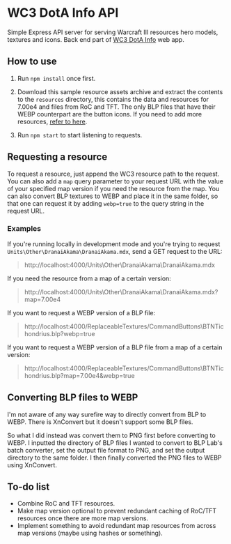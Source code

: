 # WC3 DotA Info API

Simple Express API server for serving Warcraft III resources hero models, textures and icons. Back end part of [WC3 DotA Info](https://github.com/jp06/wc3-dota-info) web app.

## How to use

1. Run `npm install` once first.

2. Download this sample resource assets archive and extract the contents to the `resources` directory, this contains the data and resources for 7.00e4 and files from RoC and TFT. The only BLP files that have their WEBP counterpart are the button icons. If you need to add more resources, [refer to here](https://github.com/jp06/wc3-dota-info-api/tree/main/resources#readme).

3. Run `npm start` to start listening to requests.

## Requesting a resource

To request a resource, just append the WC3 resource path to the request. You can also add a `map` query parameter to your request URL with the value of your specified map version if you need the resource from the map. You can also convert BLP textures to WEBP and place it in the same folder, so that one can request it by adding `webp=true` to the query string in the request URL.

### Examples

If you're running locally in development mode and you're trying to request `Units\Other\DranaiAkama\DranaiAkama.mdx`, send a GET request to the URL:

> http://localhost:4000/Units\Other\DranaiAkama\DranaiAkama.mdx

If you need the resource from a map of a certain version:

> http://localhost:4000/Units\Other\DranaiAkama\DranaiAkama.mdx?map=7.00e4

If you want to request a WEBP version of a BLP file:

> http://localhost:4000/ReplaceableTextures/CommandButtons\BTNTichondrius.blp?webp=true

If you want to request a WEBP version of a BLP file from a map of a certain version:

> http://localhost:4000/ReplaceableTextures/CommandButtons\BTNTichondrius.blp?map=7.00e4&webp=true

## Converting BLP files to WEBP

I'm not aware of any way surefire way to directly convert from BLP to WEBP. There is XnConvert but it doesn't support some BLP files. 

So what I did instead was convert them to PNG first before converting to WEBP. I inputted the directory of BLP files I wanted to convert to BLP Lab's batch converter, set the output file format to PNG, and set the output directory to the same folder. I then finally converted the PNG files to WEBP using XnConvert.

## To-do list

* Combine RoC and TFT resources.
* Make map version optional to prevent redundant caching of RoC/TFT resources once there are more map versions.
* Implement something to avoid redundant map resources from across map versions (maybe using hashes or something).